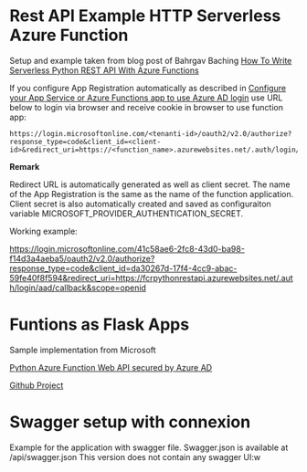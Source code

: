 # Rest API Example HTTP Serverless Azure Function

Setup and example taken from blog post of Bahrgav Baching 
[How To Write Serverless Python REST API With Azure Functions](https://medium.com/bb-tutorials-and-thoughts/how-to-write-serverless-python-rest-api-with-azure-functions-504c0113c1c8)

If you configure App Registration automatically as described in [Configure your App Service or Azure Functions app to use Azure AD login](https://docs.microsoft.com/en-gb/azure/app-service/configure-authentication-provider-aad) use URL below to login via browser and receive cookie in browser to use function app:
```
https://login.microsoftonline.com/<tenanti-id>/oauth2/v2.0/authorize?response_type=code&client_id=<client-id>&redirect_uri=https://<function_name>.azurewebsites.net/.auth/login/aad/callback&scope=openid
```
**Remark**

Redirect URL is automatically generated as well as client secret. The name of the App Registration is the same as the name of the function application. Client secret is also automatically created and saved as configuraiton variable MICROSOFT_PROVIDER_AUTHENTICATION_SECRET.

Working example:

https://login.microsoftonline.com/41c58ae6-2fc8-43d0-ba98-f14d3a4aeba5/oauth2/v2.0/authorize?response_type=code&client_id=da30267d-17f4-4cc9-abac-59fe40f8f594&redirect_uri=https://fcrpythonrestapi.azurewebsites.net/.auth/login/aad/callback&scope=openid

# Funtions as Flask Apps

Sample implementation from Microsoft

[Python Azure Function Web API secured by Azure AD](https://docs.microsoft.com/en-us/samples/azure-samples/ms-identity-python-webapi-azurefunctions/ms-identity-python-webapi-azurefunctions/)

[Github Project](https://github.com/Azure-Samples/flask-app-on-azure-functions)

# Swagger setup with connexion

Example for the application with swagger file. Swagger.json is available at /api/swagger.json
This version does not contain any swagger UI:w




